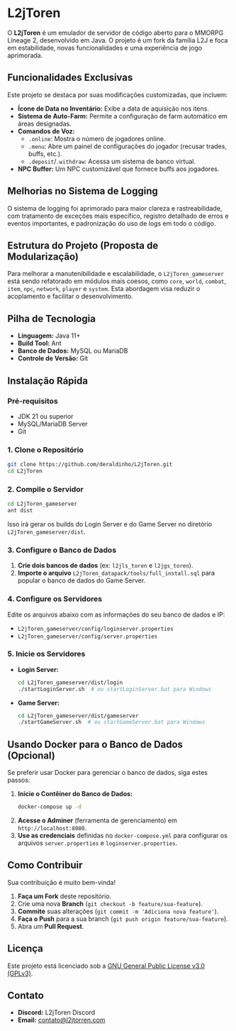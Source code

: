 # L2jToren

O **L2jToren** é um emulador de servidor de código aberto para o MMORPG Lineage 2, desenvolvido em Java. O projeto é um fork da família L2J e foca em estabilidade, novas funcionalidades e uma experiência de jogo aprimorada.

## Funcionalidades Exclusivas

Este projeto se destaca por suas modificações customizadas, que incluem:

- **Ícone de Data no Inventário:** Exibe a data de aquisição nos itens.
- **Sistema de Auto-Farm:** Permite a configuração de farm automático em áreas designadas.
- **Comandos de Voz:**
  - `.online`: Mostra o número de jogadores online.
  - `.menu`: Abre um painel de configurações do jogador (recusar trades, buffs, etc.).
  - `.deposit`/`.withdraw`: Acessa um sistema de banco virtual.
- **NPC Buffer:** Um NPC customizável que fornece buffs aos jogadores.

## Melhorias no Sistema de Logging

O sistema de logging foi aprimorado para maior clareza e rastreabilidade, com tratamento de exceções mais específico, registro detalhado de erros e eventos importantes, e padronização do uso de logs em todo o código.

## Estrutura do Projeto (Proposta de Modularização)

Para melhorar a manutenibilidade e escalabilidade, o `L2jToren_gameserver` está sendo refatorado em módulos mais coesos, como `core`, `world`, `combat`, `item`, `npc`, `network`, `player` e `system`. Esta abordagem visa reduzir o acoplamento e facilitar o desenvolvimento.

## Pilha de Tecnologia

- **Linguagem:** Java 11+
- **Build Tool:** Ant
- **Banco de Dados:** MySQL ou MariaDB
- **Controle de Versão:** Git

## Instalação Rápida

### Pré-requisitos

- JDK 21 ou superior
- MySQL/MariaDB Server
- Git

### 1. Clone o Repositório

```bash
git clone https://github.com/deraldinho/L2jToren.git
cd L2jToren
```

### 2. Compile o Servidor

```bash
cd L2jToren_gameserver
ant dist
```

Isso irá gerar os builds do Login Server e do Game Server no diretório `L2jToren_gameserver/dist`.

### 3. Configure o Banco de Dados

1. **Crie dois bancos de dados** (ex: `l2jls_toren` e `l2jgs_toren`).
2. **Importe o arquivo** `L2jToren_datapack/tools/full_install.sql` para popular o banco de dados do Game Server.

### 4. Configure os Servidores

Edite os arquivos abaixo com as informações do seu banco de dados e IP:

- `L2jToren_gameserver/config/loginserver.properties`
- `L2jToren_gameserver/config/server.properties`

### 5. Inicie os Servidores

- **Login Server:**

  ```bash
  cd L2jToren_gameserver/dist/login
  ./startLoginServer.sh  # ou startLoginServer.bat para Windows
  ```

- **Game Server:**

  ```bash
  cd L2jToren_gameserver/dist/gameserver
  ./startGameServer.sh  # ou startGameServer.bat para Windows
  ```

## Usando Docker para o Banco de Dados (Opcional)

Se preferir usar Docker para gerenciar o banco de dados, siga estes passos:

1.  **Inicie o Contêiner do Banco de Dados:**
    ```bash
    docker-compose up -d
    ```
2.  **Acesse o Adminer** (ferramenta de gerenciamento) em `http://localhost:8080`.
3.  **Use as credenciais** definidas no `docker-compose.yml` para configurar os arquivos `server.properties` e `loginserver.properties`.

## Como Contribuir

Sua contribuição é muito bem-vinda!

1. **Faça um Fork** deste repositório.
2. Crie uma nova **Branch** (`git checkout -b feature/sua-feature`).
3. **Commite** suas alterações (`git commit -m 'Adiciona nova feature'`).
4. **Faça o Push** para a sua branch (`git push origin feature/sua-feature`).
5. Abra um **Pull Request**.

## Licença

Este projeto está licenciado sob a [GNU General Public License v3.0 (GPLv3)](https://www.gnu.org/licenses/gpl-3.0.en.html).

## Contato

- **Discord:** L2jToren Discord
- **Email:** [contato@l2jtorren.com](mailto:contato@l2jtorren.com)